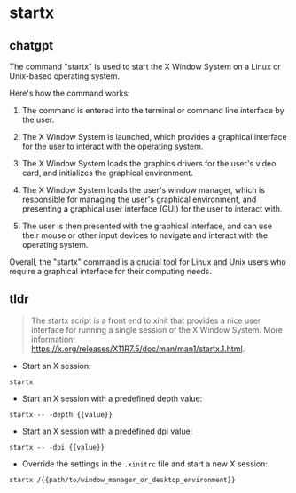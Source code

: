 # startx 
## chatgpt 
The command "startx" is used to start the X Window System on a Linux or Unix-based operating system. 

Here's how the command works: 

1. The command is entered into the terminal or command line interface by the user. 

2. The X Window System is launched, which provides a graphical interface for the user to interact with the operating system. 

3. The X Window System loads the graphics drivers for the user's video card, and initializes the graphical environment. 

4. The X Window System loads the user's window manager, which is responsible for managing the user's graphical environment, and presenting a graphical user interface (GUI) for the user to interact with. 

5. The user is then presented with the graphical interface, and can use their mouse or other input devices to navigate and interact with the operating system. 

Overall, the "startx" command is a crucial tool for Linux and Unix users who require a graphical interface for their computing needs. 

## tldr 
 
> The startx script is a front end to xinit that provides a nice user interface for running a single session of the X Window System.
> More information: <https://x.org/releases/X11R7.5/doc/man/man1/startx.1.html>.

- Start an X session:

`startx`

- Start an X session with a predefined depth value:

`startx -- -depth {{value}}`

- Start an X session with a predefined dpi value:

`startx -- -dpi {{value}}`

- Override the settings in the `.xinitrc` file and start a new X session:

`startx /{{path/to/window_manager_or_desktop_environment}}`
